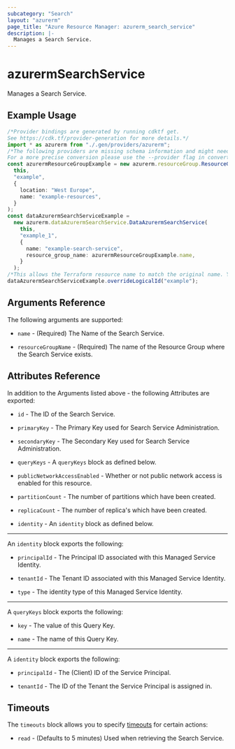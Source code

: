 ```yaml
---
subcategory: "Search"
layout: "azurerm"
page_title: "Azure Resource Manager: azurerm_search_service"
description: |-
  Manages a Search Service.
---
```


# azurermSearchService

Manages a Search Service.

## Example Usage

```typescript
/*Provider bindings are generated by running cdktf get.
See https://cdk.tf/provider-generation for more details.*/
import * as azurerm from "./.gen/providers/azurerm";
/*The following providers are missing schema information and might need manual adjustments to synthesize correctly: azurerm.
For a more precise conversion please use the --provider flag in convert.*/
const azurermResourceGroupExample = new azurerm.resourceGroup.ResourceGroup(
  this,
  "example",
  {
    location: "West Europe",
    name: "example-resources",
  }
);
const dataAzurermSearchServiceExample =
  new azurerm.dataAzurermSearchService.DataAzurermSearchService(
    this,
    "example_1",
    {
      name: "example-search-service",
      resource_group_name: azurermResourceGroupExample.name,
    }
  );
/*This allows the Terraform resource name to match the original name. You can remove the call if you don't need them to match.*/
dataAzurermSearchServiceExample.overrideLogicalId("example");

```

## Arguments Reference

The following arguments are supported:

*   `name` - (Required) The Name of the Search Service.

*   `resourceGroupName` - (Required) The name of the Resource Group where the Search Service exists.

## Attributes Reference

In addition to the Arguments listed above - the following Attributes are exported:

*   `id` - The ID of the Search Service.

*   `primaryKey` - The Primary Key used for Search Service Administration.

*   `secondaryKey` - The Secondary Key used for Search Service Administration.

*   `queryKeys` - A `queryKeys` block as defined below.

*   `publicNetworkAccessEnabled` - Whether or not public network access is enabled for this resource.

*   `partitionCount` - The number of partitions which have been created.

*   `replicaCount` - The number of replica's which have been created.

*   `identity` - An `identity` block as defined below.

***

An `identity` block exports the following:

*   `principalId` - The Principal ID associated with this Managed Service Identity.

*   `tenantId` - The Tenant ID associated with this Managed Service Identity.

*   `type` - The identity type of this Managed Service Identity.

***

A `queryKeys` block exports the following:

*   `key` - The value of this Query Key.

*   `name` - The name of this Query Key.

***

A `identity` block exports the following:

*   `principalId` - The (Client) ID of the Service Principal.

*   `tenantId` - The ID of the Tenant the Service Principal is assigned in.

## Timeouts

The `timeouts` block allows you to specify [timeouts](https://www.terraform.io/language/resources/syntax#operation-timeouts) for certain actions:

* `read` - (Defaults to 5 minutes) Used when retrieving the Search Service.
